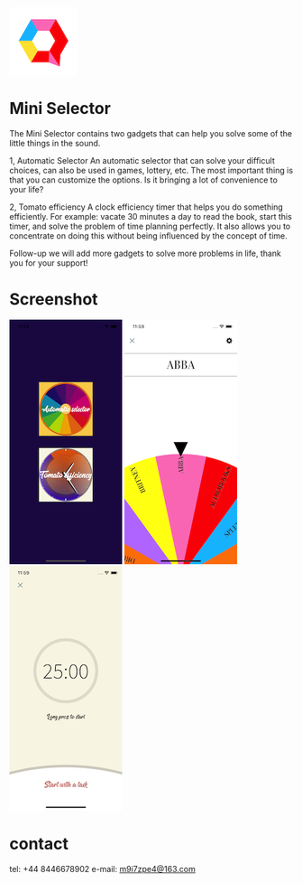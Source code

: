 ![image](https://github.com/ttvkenvin/Selection-Wheel/blob/master/120.png)

# Mini Selector

The Mini Selector contains two gadgets that can help you solve some of the little things in the sound.

1, Automatic Selector
An automatic selector that can solve your difficult choices, can also be used in games, lottery, etc. The most important thing is that you can customize the options. Is it bringing a lot of convenience to your life?

2, Tomato efficiency
A clock efficiency timer that helps you do something efficiently. For example: vacate 30 minutes a day to read the book, start this timer, and solve the problem of time planning perfectly. It also allows you to concentrate on doing this without being influenced by the concept of time.

Follow-up we will add more gadgets to solve more problems in life, thank you for your support!


# Screenshot
![image](https://github.com/ttvkenvin/Selection-Wheel/blob/master/x1.png)
![image](https://github.com/ttvkenvin/Selection-Wheel/blob/master/x2.png)
![image](https://github.com/ttvkenvin/Selection-Wheel/blob/master/x3.png)

# contact

tel: +44 8446678902
e-mail: m9i7zpe4@163.com
